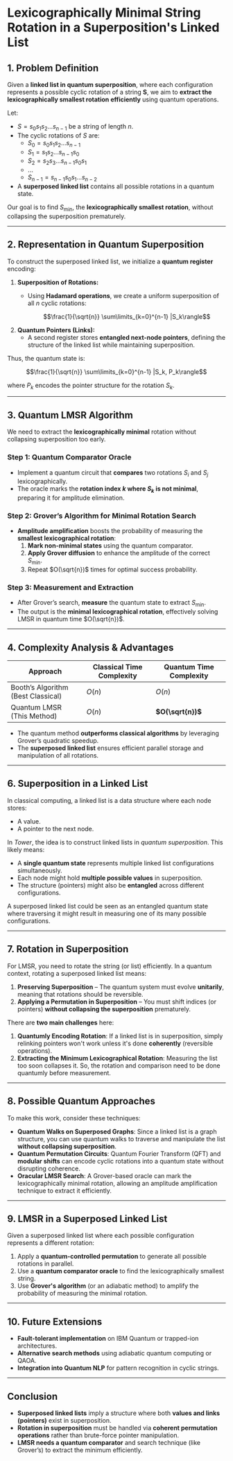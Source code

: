 # **Lexicographically Minimal String Rotation in a Superposition's Linked List**  

## **1. Problem Definition**  
Given a **linked list in quantum superposition**, where each configuration represents a possible cyclic rotation of a string **S**, we aim to **extract the lexicographically smallest rotation efficiently** using quantum operations.  

Let:  
- $S = s_0s_1s_2...s_{n-1}$ be a string of length $n$.  
- The cyclic rotations of $S$ are:  
  - $S_0 = s_0s_1s_2...s_{n-1}$ 
  - $S_1 = s_1s_2...s_{n-1}s_0$  
  - $S_2 = s_2s_3...s_{n-1}s_0s_1$  
  - ...  
  - $S_{n-1} = s_{n-1}s_0s_1...s_{n-2}$
- A **superposed linked list** contains all possible rotations in a quantum state.  

Our goal is to find $S_{\text{min}}$, the **lexicographically smallest rotation**, without collapsing the superposition prematurely.  

---

## **2. Representation in Quantum Superposition**  
To construct the superposed linked list, we initialize a **quantum register** encoding:  
1. **Superposition of Rotations:**  
   - Using **Hadamard operations**, we create a uniform superposition of all $n$ cyclic rotations:
        
        $$\frac{1}{\sqrt{n}} \sum\limits_{k=0}^{n-1} |S_k\rangle$$
2. **Quantum Pointers (Links):**  
   - A second register stores **entangled next-node pointers**, defining the structure of the linked list while maintaining superposition.  

Thus, the quantum state is:

$$\frac{1}{\sqrt{n}} \sum\limits_{k=0}^{n-1} |S_k, P_k\rangle$$

where $P_k$ encodes the pointer structure for the rotation $S_k$.  

---

## **3. Quantum LMSR Algorithm**  
We need to extract the **lexicographically minimal** rotation without collapsing superposition too early.  

### **Step 1: Quantum Comparator Oracle**  
- Implement a quantum circuit that **compares** two rotations $S_i$ and $S_j$ lexicographically.  
- The oracle marks the **rotation index $k$ where $S_k$ is not minimal**, preparing it for amplitude elimination.  

### **Step 2: Grover’s Algorithm for Minimal Rotation Search**  
- **Amplitude amplification** boosts the probability of measuring the **smallest lexicographical rotation**:  
  1. **Mark non-minimal states** using the quantum comparator.  
  2. **Apply Grover diffusion** to enhance the amplitude of the correct $S_{\text{min}}$.  
  3. Repeat $O(\sqrt{n})$ times for optimal success probability.  

### **Step 3: Measurement and Extraction**  
- After Grover’s search, **measure** the quantum state to extract $S_{\text{min}}$.  
- The output is the **minimal lexicographical rotation**, effectively solving LMSR in quantum time $O(\sqrt{n})$.  

---

## **4. Complexity Analysis & Advantages**  
| Approach                           | Classical Time Complexity | Quantum Time Complexity |
| ---------------------------------- | ------------------------- | ----------------------- |
| Booth’s Algorithm (Best Classical) | $O(n)$                    | $O(n)$                  |
| Quantum LMSR (This Method)         | $O(n)$                    | **$O(\sqrt{n})$**       |

- The quantum method **outperforms classical algorithms** by leveraging Grover’s quadratic speedup.  
- The **superposed linked list** ensures efficient parallel storage and manipulation of all rotations.  

---

## **6. Superposition in a Linked List**
In classical computing, a linked list is a data structure where each node stores:
- A value.
- A pointer to the next node.

In *Tower*, the idea is to construct linked lists in *quantum superposition*. This likely means:
- A **single quantum state** represents multiple linked list configurations simultaneously.
- Each node might hold **multiple possible values** in superposition.
- The structure (pointers) might also be **entangled** across different configurations.

A superposed linked list could be seen as an entangled quantum state where traversing it might result in measuring one of its many possible configurations.

---

## **7. Rotation in Superposition**
For LMSR, you need to rotate the string (or list) efficiently. In a quantum context, rotating a superposed linked list means:
1. **Preserving Superposition** – The quantum system must evolve **unitarily**, meaning that rotations should be reversible.
2. **Applying a Permutation in Superposition** – You must shift indices (or pointers) **without collapsing the superposition** prematurely.

There are **two main challenges** here:
1. **Quantumly Encoding Rotation**: If a linked list is in superposition, simply relinking pointers won't work unless it's done **coherently** (reversible operations).
2. **Extracting the Minimum Lexicographical Rotation**: Measuring the list too soon collapses it. So, the rotation and comparison need to be done quantumly before measurement.

---

## **8. Possible Quantum Approaches**
To make this work, consider these techniques:

- **Quantum Walks on Superposed Graphs**: Since a linked list is a graph structure, you can use quantum walks to traverse and manipulate the list **without collapsing superposition**.
- **Quantum Permutation Circuits**: Quantum Fourier Transform (QFT) and **modular shifts** can encode cyclic rotations into a quantum state without disrupting coherence.
- **Oracular LMSR Search**: A Grover-based oracle can mark the lexicographically minimal rotation, allowing an amplitude amplification technique to extract it efficiently.

---

## **9. LMSR in a Superposed Linked List**
Given a superposed linked list where each possible configuration represents a different rotation:
1. Apply a **quantum-controlled permutation** to generate all possible rotations in parallel.
2. Use a **quantum comparator oracle** to find the lexicographically smallest string.
3. Use **Grover's algorithm** (or an adiabatic method) to amplify the probability of measuring the minimal rotation.

---

## **10. Future Extensions**  
- **Fault-tolerant implementation** on IBM Quantum or trapped-ion architectures.  
- **Alternative search methods** using adiabatic quantum computing or QAOA.  
- **Integration into Quantum NLP** for pattern recognition in cyclic strings.

---

## **Conclusion**
- **Superposed linked lists** imply a structure where both **values and links (pointers)** exist in superposition.
- **Rotation in superposition** must be handled via **coherent permutation operations** rather than brute-force pointer manipulation.
- **LMSR needs a quantum comparator** and search technique (like Grover’s) to extract the minimum efficiently.
